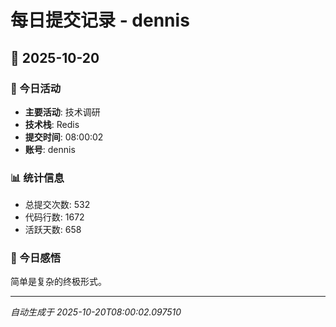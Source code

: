 # 每日提交记录 - dennis

## 📅 2025-10-20

### 🎯 今日活动
- **主要活动**: 技术调研
- **技术栈**: Redis
- **提交时间**: 08:00:02
- **账号**: dennis

### 📊 统计信息
- 总提交次数: 532
- 代码行数: 1672
- 活跃天数: 658

### 💭 今日感悟
简单是复杂的终极形式。

---
*自动生成于 2025-10-20T08:00:02.097510*
